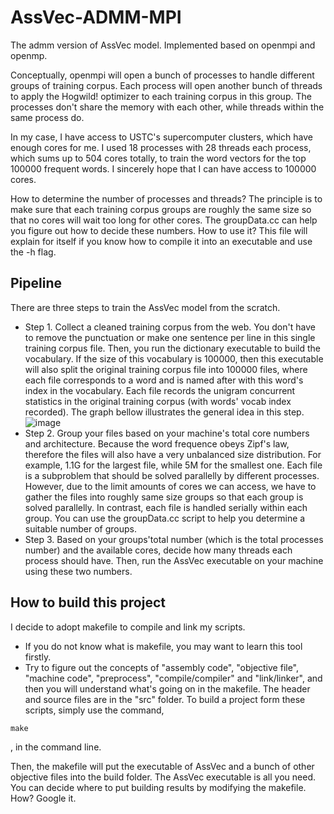 # AssVec-ADMM-MPI
The admm version of AssVec model. Implemented based on openmpi and openmp. 

Conceptually, openmpi will open a bunch of processes to handle different groups of training corpus. Each process will open another bunch of threads to apply the Hogwild! optimizer to each training corpus in this group.
The processes don't share the memory with each other, while threads within the same process do.

In my case, I have access to USTC's supercomputer clusters, which have enough cores for me.
I used 18 processes with 28 threads each process, which sums up to 504 cores totally, to train the word vectors for the top 100000 frequent words. I sincerely hope that I can have access to 100000 cores.

How to determine the number of processes and threads? The principle is to make sure that each training corpus groups are roughly the same size so that no cores will wait too long for other cores. The groupData.cc can help you figure out how to decide these numbers. How to use it? This file will explain for itself if you know how to compile it into an executable and use the -h flag.
## Pipeline
There are three steps to train the AssVec model from the scratch.
+ Step 1. Collect a cleaned training corpus from the web. You don't have to remove the punctuation or make one sentence per line in this single training corpus file. Then, you run the dictionary executable to build the vocabulary. If the size of this vocabulary is 100000, then this executable will also split the original training corpus file into 100000 files, where each file corresponds to a word and is named after with this word's index in the vocabulary. Each file records the unigram concurrent statistics in the original training corpus (with words' vocab index recorded). The graph bellow illustrates the general idea in this step.
![image](http://github.com/MhYao2014/AssVec-ADMM-MPI/images/stempOne.png)
+ Step 2. Group your files based on your machine's total core numbers and architecture. Because the word frequence obeys Zipf's law, therefore the files will also have a very unbalanced size distribution. For example, 1.1G for the largest file, while 5M for the smallest one. Each file is a subproblem that should be solved parallelly by different processes. However, due to the limit amounts of cores we can access, we have to gather the files into roughly same size groups so that each group is solved parallelly. In contrast, each file is handled serially within each group. You can use the groupData.cc script to help you determine a suitable number of groups.
+ Step 3. Based on your groups'total number (which is the total processes number) and the available cores, decide how many threads each process should have. Then, run the AssVec executable on your machine using these two numbers.
## How to build this project
I decide to adopt makefile to compile and link my scripts.
+ If you do not know what is makefile, you may want to learn this tool firstly.
+ Try to figure out the concepts of "assembly code", "objective file", "machine code", "preprocess", "compile/compiler" and "link/linker", and then you will understand what's going on in the makefile.
The header and source files are in the "src" folder.
To build a project form these scripts, simply use the command,
```
make
```
, in the command line. 

Then, the makefile will put the executable of AssVec and a bunch of other objective files into the build folder. The AssVec executable is all you need. You can decide where to put building results by modifying the makefile. How? Google it.
